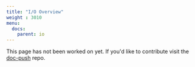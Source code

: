 ```yaml
---
title: "I/O Overview"
weight : 3010
menu:
  docs:
    parent: io
---
```


This page has not been worked on yet. If you'd like to contribute visit the [doc-push]
repo.

[doc-push]: https://github.com/tokio-rs/doc-push
